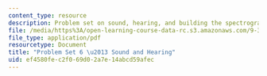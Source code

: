 ```yaml
---
content_type: resource
description: Problem set on sound, hearing, and building the spectrogram.
file: /media/https%3A/open-learning-course-data-rc.s3.amazonaws.com/9-35-sensation-and-perception-spring-2009/ef4580fec2f069d02a7e14abcd59afec_MIT9_35s09_pset06_part1.pdf
file_type: application/pdf
resourcetype: Document
title: "Problem Set 6 \u2013 Sound and Hearing"
uid: ef4580fe-c2f0-69d0-2a7e-14abcd59afec
---
```

